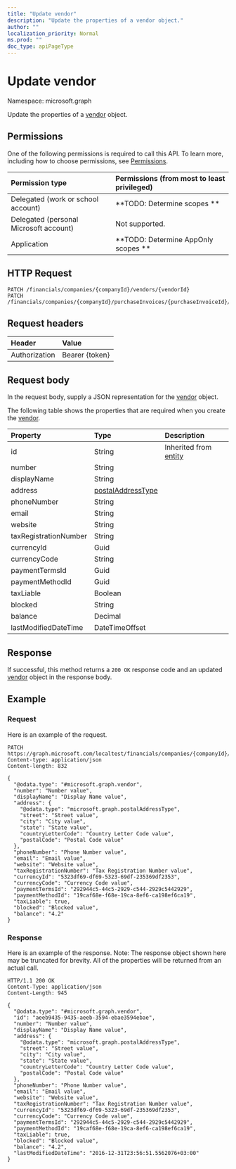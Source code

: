 ```yaml
---
title: "Update vendor"
description: "Update the properties of a vendor object."
author: ""
localization_priority: Normal
ms.prod: ""
doc_type: apiPageType
---
```


# Update vendor

Namespace: microsoft.graph

Update the properties of a [vendor](../resources/vendor.md) object.

## Permissions
One of the following permissions is required to call this API. To learn more, including how to choose permissions, see [Permissions](/concepts/permissions-reference.md).

|Permission type|Permissions (from most to least privileged)|
|:---|:---|
|Delegated (work or school account)|**TODO: Determine scopes **|
|Delegated (personal Microsoft account)|Not supported.|
|Application|**TODO: Determine AppOnly scopes **|

## HTTP Request
<!-- {
  "blockType": "ignored"
}
-->
``` http
PATCH /financials/companies/{companyId}/vendors/{vendorId}
PATCH /financials/companies/{companyId}/purchaseInvoices/{purchaseInvoiceId}/vendor
```

## Request headers
|Header|Value|
|:---|:---|
|Authorization|Bearer {token}|

## Request body
In the request body, supply a JSON representation for the [vendor](../resources/vendor.md) object.

The following table shows the properties that are required when you create the [vendor](../resources/vendor.md).

|Property|Type|Description|
|:---|:---|:---|
|id|String| Inherited from [entity](../resources/entity.md)|
|number|String||
|displayName|String||
|address|[postalAddressType](../resources/postaladdresstype.md)||
|phoneNumber|String||
|email|String||
|website|String||
|taxRegistrationNumber|String||
|currencyId|Guid||
|currencyCode|String||
|paymentTermsId|Guid||
|paymentMethodId|Guid||
|taxLiable|Boolean||
|blocked|String||
|balance|Decimal||
|lastModifiedDateTime|DateTimeOffset||



## Response
If successful, this method returns a `200 OK` response code and an updated [vendor](../resources/vendor.md) object in the response body.

## Example

### Request
Here is an example of the request.
<!-- {
  "blockType": "request",
  "name": "update_vendor"
}
-->
``` http
PATCH https://graph.microsoft.com/localtest/financials/companies/{companyId}/vendors/{vendorId}
Content-type: application/json
Content-length: 832

{
  "@odata.type": "#microsoft.graph.vendor",
  "number": "Number value",
  "displayName": "Display Name value",
  "address": {
    "@odata.type": "microsoft.graph.postalAddressType",
    "street": "Street value",
    "city": "City value",
    "state": "State value",
    "countryLetterCode": "Country Letter Code value",
    "postalCode": "Postal Code value"
  },
  "phoneNumber": "Phone Number value",
  "email": "Email value",
  "website": "Website value",
  "taxRegistrationNumber": "Tax Registration Number value",
  "currencyId": "5323df69-df69-5323-69df-235369df2353",
  "currencyCode": "Currency Code value",
  "paymentTermsId": "292944c5-44c5-2929-c544-2929c5442929",
  "paymentMethodId": "19caf68e-f68e-19ca-8ef6-ca198ef6ca19",
  "taxLiable": true,
  "blocked": "Blocked value",
  "balance": "4.2"
}
```

### Response
Here is an example of the response. Note: The response object shown here may be truncated for brevity. All of the properties will be returned from an actual call.
<!-- {
  "blockType": "response",
  "truncated": true
}
-->
``` http
HTTP/1.1 200 OK
Content-Type: application/json
Content-Length: 945

{
  "@odata.type": "#microsoft.graph.vendor",
  "id": "aeeb9435-9435-aeeb-3594-ebae3594ebae",
  "number": "Number value",
  "displayName": "Display Name value",
  "address": {
    "@odata.type": "microsoft.graph.postalAddressType",
    "street": "Street value",
    "city": "City value",
    "state": "State value",
    "countryLetterCode": "Country Letter Code value",
    "postalCode": "Postal Code value"
  },
  "phoneNumber": "Phone Number value",
  "email": "Email value",
  "website": "Website value",
  "taxRegistrationNumber": "Tax Registration Number value",
  "currencyId": "5323df69-df69-5323-69df-235369df2353",
  "currencyCode": "Currency Code value",
  "paymentTermsId": "292944c5-44c5-2929-c544-2929c5442929",
  "paymentMethodId": "19caf68e-f68e-19ca-8ef6-ca198ef6ca19",
  "taxLiable": true,
  "blocked": "Blocked value",
  "balance": "4.2",
  "lastModifiedDateTime": "2016-12-31T23:56:51.5562076+03:00"
}
```

